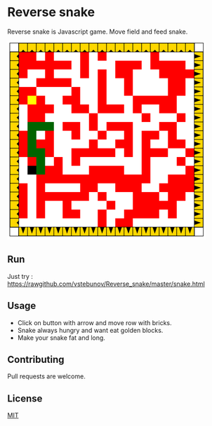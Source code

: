 # Reverse snake

Reverse snake is Javascript game. Move field and feed snake.

![GitHub Logo](https://raw.githubusercontent.com/vstebunov/reverse_snake/master/img/snake.gif)

## Run

Just try : https://rawgithub.com/vstebunov/Reverse_snake/master/snake.html

## Usage

* Click on button with arrow and move row with bricks. 
* Snake always hungry and want eat golden blocks.
* Make your snake fat and long.

## Contributing
Pull requests are welcome.

## License
[MIT](https://choosealicense.com/licenses/mit/)
